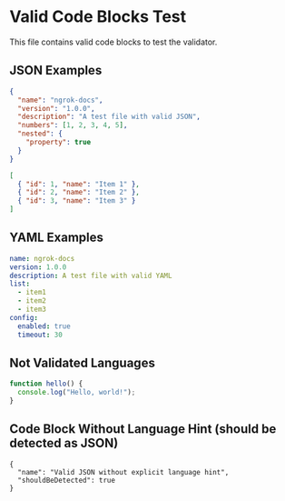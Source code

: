 # Valid Code Blocks Test

This file contains valid code blocks to test the validator.

## JSON Examples

```json
{
  "name": "ngrok-docs",
  "version": "1.0.0",
  "description": "A test file with valid JSON",
  "numbers": [1, 2, 3, 4, 5],
  "nested": {
    "property": true
  }
}
```

```json
[
  { "id": 1, "name": "Item 1" },
  { "id": 2, "name": "Item 2" },
  { "id": 3, "name": "Item 3" }
]
```

## YAML Examples

```yaml
name: ngrok-docs
version: 1.0.0
description: A test file with valid YAML
list:
  - item1
  - item2
  - item3
config:
  enabled: true
  timeout: 30
```

## Not Validated Languages

```javascript
function hello() {
  console.log("Hello, world!");
}
```

## Code Block Without Language Hint (should be detected as JSON)

```
{
  "name": "Valid JSON without explicit language hint",
  "shouldBeDetected": true
}
```